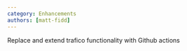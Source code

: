 ```yaml
---
category: Enhancements
authors: [matt-fidd]
---
```


Replace and extend trafico functionality with Github actions

